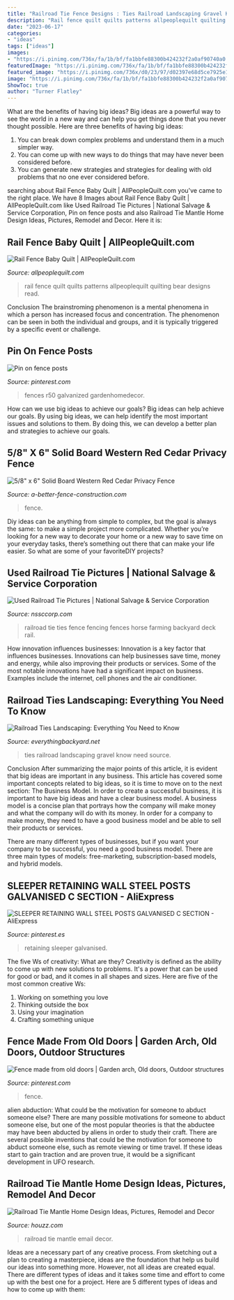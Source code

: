 ```yaml
---
title: "Railroad Tie Fence Designs : Ties Railroad Landscaping Gravel Know Need Source"
description: "Rail fence quilt quilts patterns allpeoplequilt quilting bear designs read"
date: "2023-06-17"
categories:
- "ideas"
tags: ["ideas"]
images:
- "https://i.pinimg.com/736x/fa/1b/bf/fa1bbfe88300b424232f2a0af90740a0.jpg"
featuredImage: "https://i.pinimg.com/736x/fa/1b/bf/fa1bbfe88300b424232f2a0af90740a0.jpg"
featured_image: "https://i.pinimg.com/736x/d0/23/97/d02397e68d5ce7925e12399cc8f14b82--old-doors-fence.jpg"
image: "https://i.pinimg.com/736x/fa/1b/bf/fa1bbfe88300b424232f2a0af90740a0.jpg"
ShowToc: true
author: "Turner Flatley"
---
```



What are the benefits of having big ideas?
Big ideas are a powerful way to see the world in a new way and can help you get things done that you never thought possible. Here are three benefits of having big ideas: 
1. You can break down complex problems and understand them in a much simpler way. 
2. You can come up with new ways to do things that may have never been considered before. 
3. You can generate new strategies and strategies for dealing with old problems that no one ever considered before.

	

		
searching about Rail Fence Baby Quilt | AllPeopleQuilt.com you've came to the right place. We have 8 Images about Rail Fence Baby Quilt | AllPeopleQuilt.com like Used Railroad Tie Pictures | National Salvage &amp; Service Corporation, Pin on fence posts and also Railroad Tie Mantle Home Design Ideas, Pictures, Remodel and Decor. Here it is:
		
    
## Rail Fence Baby Quilt | AllPeopleQuilt.com

<img loading=lazy src="http://images.allpeoplequilt.mdpcdn.com/sites/allpeoplequilt.com/files/styles/facebook_og_image/public/img_rail-fence_1lg.jpg?itok=tTpWf-ng" onerror="this.onerror=null;this.src='https://tse2.mm.bing.net/th?id=OIP.VXG--sFx4yQvXtXJRAkE1QHaHa&amp;pid=15.1';" alt="Rail Fence Baby Quilt | AllPeopleQuilt.com">

_Source: allpeoplequilt.com_

>rail fence quilt quilts patterns allpeoplequilt quilting bear designs read. 

	

Conclusion
The brainstroming phenomenon is a mental phenomena in which a person has increased focus and concentration. The phenomenon can be seen in both the individual and groups, and it is typically triggered by a specific event or challenge.

    
## Pin On Fence Posts

<img loading=lazy src="https://i.pinimg.com/736x/fa/1b/bf/fa1bbfe88300b424232f2a0af90740a0.jpg" onerror="this.onerror=null;this.src='https://tse1.mm.bing.net/th?id=OIP.dUVcNd2w6cKdnp8tflRz2AHaHa&amp;pid=15.1';" alt="Pin on fence posts">

_Source: pinterest.com_

>fences r50 galvanized gardenhomedecor. 

	

How can we use big ideas to achieve our goals?
Big ideas can help achieve our goals. By using big ideas, we can help identify the most important issues and solutions to them. By doing this, we can develop a better plan and strategies to achieve our goals.

    
## 5/8&quot; X 6&quot; Solid Board Western Red Cedar Privacy Fence

<img loading=lazy src="https://www.a-better-fence-construction.com/images/Dog-eared-Solid-Board-Western-Red-Cedar-Fence-Design.jpg" onerror="this.onerror=null;this.src='https://tse3.mm.bing.net/th?id=OIP.Bq1F6TczLTI9FhpGy9nWhAHaFq&amp;pid=15.1';" alt="5/8&quot; x 6&quot; Solid Board Western Red Cedar Privacy Fence">

_Source: a-better-fence-construction.com_

>fence. 

	

Diy ideas can be anything from simple to complex, but the goal is always the same: to make a simple project more complicated. Whether you’re looking for a new way to decorate your home or a new way to save time on your everyday tasks, there’s something out there that can make your life easier. So what are some of your favoriteDIY projects?

    
## Used Railroad Tie Pictures | National Salvage &amp; Service Corporation

<img loading=lazy src="http://nssccorp.com/wp-content/uploads/2012/07/Big-South-Fork-last-day-044.jpg-WEB.jpg" onerror="this.onerror=null;this.src='https://tse1.mm.bing.net/th?id=OIP.w5fKX8BXLll3uCUz2aLYSAHaFj&amp;pid=15.1';" alt="Used Railroad Tie Pictures | National Salvage &amp; Service Corporation">

_Source: nssccorp.com_

>railroad tie ties fence fencing fences horse farming backyard deck rail. 

	

How innovation influences businesses:
Innovation is a key factor that influences businesses. Innovations can help businesses save time, money and energy, while also improving their products or services. Some of the most notable innovations have had a significant impact on business. Examples include the internet, cell phones and the air conditioner.

    
## Railroad Ties Landscaping: Everything You Need To Know

<img loading=lazy src="https://everythingbackyard.net/wp-content/uploads/2017/08/railroad-ties-gravel.jpg" onerror="this.onerror=null;this.src='https://tse4.mm.bing.net/th?id=OIP.Sy-Q96Tbd6Y4jfgxHWa9BwHaLE&amp;pid=15.1';" alt="Railroad Ties Landscaping: Everything You Need to Know">

_Source: everythingbackyard.net_

>ties railroad landscaping gravel know need source. 

	

Conclusion
After summarizing the major points of this article, it is evident that big ideas are important in any business. This article has covered some important concepts related to big ideas, so it is time to move on to the next section: The Business Model.
In order to create a successful business, it is important to have big ideas and have a clear business model. A business model is a concise plan that portrays how the company will make money and what the company will do with its money. In order for a company to make money, they need to have a good business model and be able to sell their products or services. 

There are many different types of businesses, but if you want your company to be successful, you need a good business model. There are three main types of models: free-marketing, subscription-based models, and hybrid models.

    
## SLEEPER RETAINING WALL STEEL POSTS GALVANISED C SECTION - AliExpress

<img loading=lazy src="https://i.pinimg.com/736x/bc/d3/69/bcd369590861ebcf70c260050a7d9590.jpg" onerror="this.onerror=null;this.src='https://tse4.mm.bing.net/th?id=OIP.18pLsSy1FmUWdnbnJC2s4gHaFh&amp;pid=15.1';" alt="SLEEPER RETAINING WALL STEEL POSTS GALVANISED C SECTION - AliExpress">

_Source: pinterest.es_

>retaining sleeper galvanised. 

	

The five Ws of creativity: What are they?
Creativity is defined as the ability to come up with new solutions to problems. It's a power that can be used for good or bad, and it comes in all shapes and sizes. Here are five of the most common creative Ws: 
1. Working on something you love 
2. Thinking outside the box 
3. Using your imagination 
4. Crafting something unique 

    
## Fence Made From Old Doors | Garden Arch, Old Doors, Outdoor Structures

<img loading=lazy src="https://i.pinimg.com/736x/d0/23/97/d02397e68d5ce7925e12399cc8f14b82--old-doors-fence.jpg" onerror="this.onerror=null;this.src='https://tse2.mm.bing.net/th?id=OIP.BFbcjzI2fB6OyNdU19_gwQHaHa&amp;pid=15.1';" alt="Fence made from old doors | Garden arch, Old doors, Outdoor structures">

_Source: pinterest.com_

>fence. 

	

alien abduction: What could be the motivation for someone to abduct someone else?
There are many possible motivations for someone to abduct someone else, but one of the most popular theories is that the abductee may have been abducted by aliens in order to study their craft. There are several possible inventions that could be the motivation for someone to abduct someone else, such as remote viewing or time travel. If these ideas start to gain traction and are proven true, it would be a significant development in UFO research.

    
## Railroad Tie Mantle Home Design Ideas, Pictures, Remodel And Decor

<img loading=lazy src="http://st.hzcdn.com/fimgs/e84196b30ee24328_5389-w500-h666-b0-p0--traditional.jpg" onerror="this.onerror=null;this.src='https://tse4.mm.bing.net/th?id=OIP.0rMlYH7BCDTkxFX_NBEJngHaJ3&amp;pid=15.1';" alt="Railroad Tie Mantle Home Design Ideas, Pictures, Remodel and Decor">

_Source: houzz.com_

>railroad tie mantle email decor. 

	

Ideas are a necessary part of any creative process. From sketching out a plan to creating a masterpiece, ideas are the foundation that help us build our ideas into something more. However, not all ideas are created equal. There are different types of ideas and it takes some time and effort to come up with the best one for a project. Here are 5 different types of ideas and how to come up with them: 

